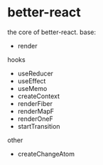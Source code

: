 # better-react

the core of better-react.
base:
* render

hooks
*  useReducer
*  useEffect
*  useMemo
*  createContext
*  renderFiber
*  renderMapF
*  renderOneF
*  startTransition

other

* createChangeAtom